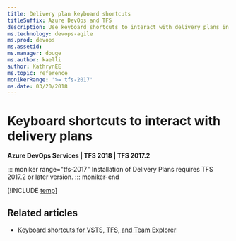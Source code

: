 ```yaml
---
title: Delivery plan keyboard shortcuts 
titleSuffix: Azure DevOps and TFS
description: Use keyboard shortcuts to interact with delivery plans in Azure Boards & Team Foundation Server     
ms.technology: devops-agile
ms.prod: devops
ms.assetid: 
ms.manager: douge
ms.author: kaelliauthor: KathrynEE
ms.topic: reference
monikerRange: '>= tfs-2017'
ms.date: 03/20/2018
---
```


# Keyboard shortcuts to interact with delivery plans 

**Azure DevOps Services | TFS 2018 | TFS 2017.2**
 
::: moniker range="tfs-2017" 
Installation of Delivery Plans requires TFS 2017.2 or later version.
::: moniker-end

[!INCLUDE [temp](../../_shared/keyboard-shortcuts/delivery-plan-shortcuts.md)] 

## Related articles

- [Keyboard shortcuts for VSTS, TFS, and Team Explorer](../../project/navigation/keyboard-shortcuts.md)



